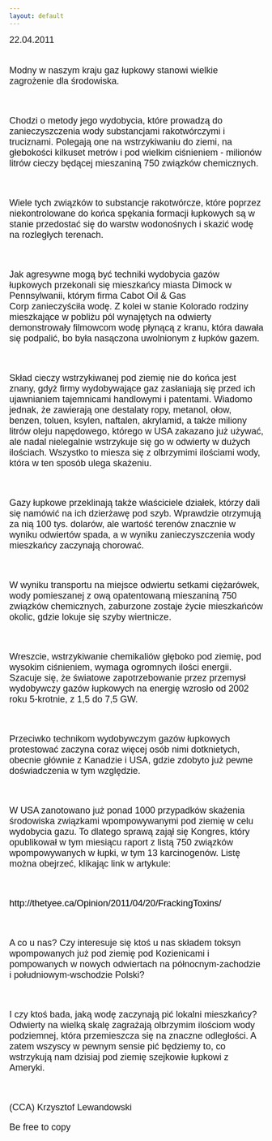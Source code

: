 ```yaml
---
layout: default
---
```


<!--70-->
<p style="margin: 0px 0px 18px; font-size: 18px; font-family: Helvetica;">22.04.2011<p style="margin: 0px 0px 18px; font-size: 18px; font-family: Helvetica;"><br>Modny w naszym kraju gaz łupkowy stanowi wielkie zagrożenie dla środowiska.&nbsp;<p style="margin: 0px 0px 18px; font-size: 18px; font-family: Helvetica;"><br><p style="margin: 0px 0px 18px; font-size: 18px; font-family: Helvetica;">Chodzi o metody jego wydobycia, które prowadzą do zanieczyszczenia wody substancjami rakotwórczymi i truciznami. Polegają one na wstrzykiwaniu do ziemi, na głebokości kilkuset metrów i pod wielkim ciśnieniem - milionów litrów cieczy będącej mieszaniną 750 związków chemicznych.<p style="margin: 0px 0px 18px; font-size: 18px; font-family: Helvetica;"><br><p style="margin: 0px 0px 18px; font-size: 18px; font-family: Helvetica;">Wiele tych związków to substancje rakotwórcze, które poprzez niekontrolowane do końca spękania formacji łupkowych są w stanie przedostać się do warstw wodonośnych i skazić wodę na rozległych terenach.<p style="margin: 0px 0px 18px; font-size: 18px; font-family: Helvetica;"><br><p style="margin: 0px 0px 18px; font-size: 18px; font-family: Helvetica;">Jak agresywne mogą być techniki wydobycia gazów łupkowych przekonali się mieszkańcy miasta Dimock w Pennsylwanii, którym firma Cabot Oil &amp; Gas Corp&nbsp;zanieczyściła wodę. Z kolei w stanie Kolorado rodziny mieszkające w pobliżu pól wynajętych na odwierty demonstrowały filmowcom wodę płynącą z kranu, która dawała się podpalić, bo była nasączona uwolnionym z łupków gazem.<p style="margin: 0px 0px 18px; font-size: 18px; font-family: Helvetica;"><br><p style="margin: 0px 0px 18px; font-size: 18px; font-family: Helvetica;">Skład cieczy wstrzykiwanej pod ziemię nie do końca jest znany, gdyż firmy wydobywające gaz zasłaniają się przed ich ujawnianiem tajemnicami handlowymi i patentami. Wiadomo jednak, że zawierają one destalaty ropy, metanol, ołow, benzen, toluen, ksylen, naftalen, akrylamid, a także miliony litrów oleju napędowego, którego w USA zakazano już używać, ale nadal nielegalnie wstrzykuje się go w odwierty w dużych ilościach. Wszystko to miesza się z olbrzymimi ilościami wody, która w ten sposób ulega skażeniu.<p style="margin: 0px 0px 18px; font-size: 18px; font-family: Helvetica;"><br><p style="margin: 0px 0px 18px; font-size: 18px; font-family: Helvetica;">Gazy łupkowe przeklinają także właściciele działek, którzy dali się namówić na ich dzierżawę pod szyb. Wprawdzie otrzymują za nią 100 tys. dolarów, ale wartość terenów znacznie w wyniku odwiertów spada, a w wyniku zanieczyszczenia wody mieszkańcy zaczynają chorować.<p style="margin: 0px 0px 18px; font-size: 18px; font-family: Helvetica;"><br><p style="margin: 0px 0px 18px; font-size: 18px; font-family: Helvetica;">W wyniku transportu na miejsce odwiertu setkami ciężarówek, wody pomieszanej z ową opatentowaną mieszaniną 750 związków chemicznych, zaburzone zostaje życie mieszkańców okolic, gdzie lokuje się szyby wiertnicze.<p style="margin: 0px 0px 18px; font-size: 18px; font-family: Helvetica;"><br><p style="margin: 0px 0px 18px; font-size: 18px; font-family: Helvetica;">Wreszcie, wstrzykiwanie chemikaliów głęboko pod ziemię, pod wysokim ciśnieniem, wymaga ogromnych ilości energii. Szacuje się, że światowe zapotrzebowanie przez przemysł wydobywczy gazów łupkowych&nbsp;na energię&nbsp;wzrosło od 2002 roku 5-krotnie, z 1,5 do 7,5 GW.&nbsp;<p style="margin: 0px 0px 18px; font-size: 18px; font-family: Helvetica;"><br><p style="margin: 0px 0px 18px; font-size: 18px; font-family: Helvetica;">Przeciwko technikom wydobywczym gazów łupkowych protestować zaczyna coraz więcej osób nimi dotknietych, obecnie głównie z Kanadzie i USA, gdzie zdobyto już pewne doświadczenia w tym względzie.&nbsp;<p style="margin: 0px 0px 18px; font-size: 18px; font-family: Helvetica;"><br><p style="margin: 0px 0px 18px; font-size: 18px; font-family: Helvetica;">W USA zanotowano już ponad 1000 przypadków skażenia środowiska związkami wpompowywanymi pod ziemię w celu wydobycia gazu. To dlatego sprawą zajął się Kongres, który opublikował w tym miesiącu raport z listą 750 związków wpompowywanych w łupki, w tym 13 karcinogenów. Listę można obejrzeć, klikając link w artykule:<p style="margin: 0px 0px 18px; font-size: 18px; font-family: Helvetica;"><br><p style="margin: 0px 0px 18px; font-size: 18px; font-family: Helvetica;"><a href="http://thetyee.ca/Opinion/2011/04/20/FrackingToxins/" title="artykul z linkiem do listy" target="" style="padding-top: 0px; padding-right: 0px; padding-bottom: 0px; padding-left: 0px; -webkit-border-horizontal-spacing: 0px; -webkit-border-vertical-spacing: 0px; border-top-width: 0px; border-right-width: 0px; border-bottom-width: 0px; border-left-width: 0px; margin-top: 0px; margin-right: 0px; margin-bottom: 0px; margin-left: 0px; color: black; text-decoration: none; ">http://thetyee.ca/Opinion/2011/04/20/FrackingToxins/</a><br><p style="margin: 0px 0px 18px; font-size: 18px; font-family: Helvetica;"><br><p style="margin: 0px 0px 18px; font-size: 18px; font-family: Helvetica;">A co u nas? Czy interesuje się ktoś u nas składem toksyn wpompowanych już pod ziemię pod Kozienicami i pompowanych w nowych odwiertach na północnym-zachodzie i południowym-wschodzie Polski?<p style="margin: 0px 0px 18px; font-size: 18px; font-family: Helvetica;"><br><p style="margin: 0px 0px 18px; font-size: 18px; font-family: Helvetica;">I czy ktoś bada, jaką wodę zaczynają pić lokalni mieszkańcy? Odwierty na wielką skalę zagrażają olbrzymim ilościom wody podziemnej, która przemieszcza się na znaczne odległości. A zatem wszyscy w pewnym sensie pić będziemy to, co wstrzykują nam dzisiaj pod ziemię szejkowie łupkowi z Ameryki.<p style="margin: 0px 0px 18px; font-size: 18px; font-family: Helvetica;"><br><p style="margin: 0px 0px 18px; font-size: 18px; font-family: Helvetica;">(CCA) Krzysztof Lewandowski<p style="margin: 0px 0px 18px; font-size: 18px; font-family: Helvetica;">Be free to copy